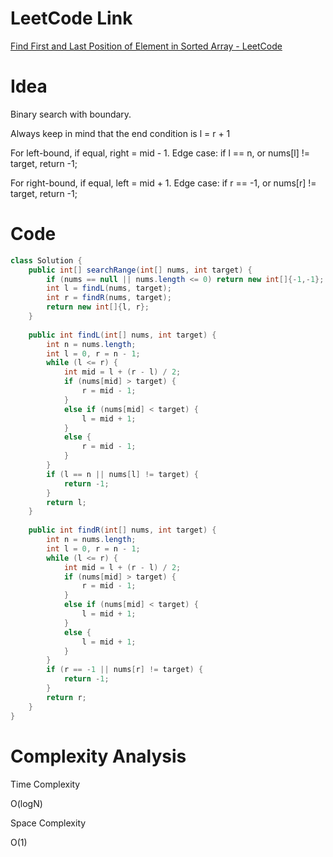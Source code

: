 # LeetCode Link

[Find First and Last Position of Element in Sorted Array - LeetCode](https://leetcode.com/problems/find-first-and-last-position-of-element-in-sorted-array/)

# Idea

Binary search with boundary.

Always keep in mind that the end condition is l = r + 1

For left-bound, if equal, right = mid - 1. Edge case: if l == n, or nums[l] != target, return -1;

For right-bound, if equal, left = mid + 1. Edge case: if r == -1, or nums[r] != target, return -1;

# Code

```java
class Solution {
    public int[] searchRange(int[] nums, int target) {
        if (nums == null || nums.length <= 0) return new int[]{-1,-1};
        int l = findL(nums, target);
        int r = findR(nums, target);
        return new int[]{l, r};
    }
    
    public int findL(int[] nums, int target) {
        int n = nums.length;
        int l = 0, r = n - 1;
        while (l <= r) {
            int mid = l + (r - l) / 2;
            if (nums[mid] > target) {
                r = mid - 1;
            }
            else if (nums[mid] < target) {
                l = mid + 1;
            }
            else {
                r = mid - 1;
            }
        }
        if (l == n || nums[l] != target) {
            return -1;
        }
        return l;
    }
    
    public int findR(int[] nums, int target) {
        int n = nums.length;
        int l = 0, r = n - 1;
        while (l <= r) {
            int mid = l + (r - l) / 2;
            if (nums[mid] > target) {
                r = mid - 1;
            }
            else if (nums[mid] < target) {
                l = mid + 1;
            }
            else {
                l = mid + 1;
            }
        }
        if (r == -1 || nums[r] != target) {
            return -1;
        }
        return r;
    }
}
```

# Complexity Analysis

Time Complexity

O(logN)

Space Complexity

O(1)
